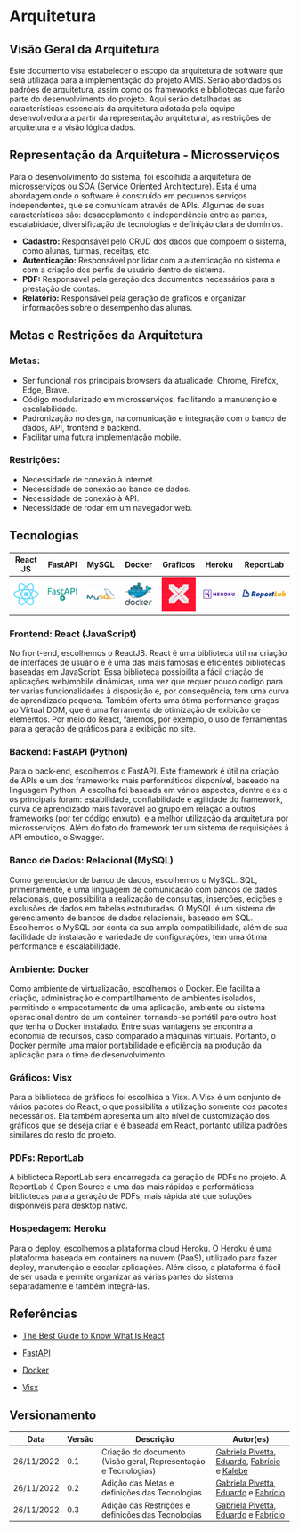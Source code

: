 # Arquitetura

## Visão Geral da Arquitetura

Este documento visa estabelecer o escopo da arquitetura de software que será utilizada para a implementação do projeto AMIS. Serão abordados os padrões de arquitetura, assim como os frameworks e bibliotecas que farão parte do desenvolvimento do projeto. Aqui serão detalhadas as características essenciais da arquitetura adotada pela equipe desenvolvedora a partir da representação arquitetural, as restrições de arquitetura e a visão lógica dados.
## Representação da Arquitetura - Microsserviços

Para o desenvolvimento do sistema, foi escolhida a arquitetura de microsserviços ou SOA (Service Oriented Architecture). Esta é uma abordagem onde o software é construído em pequenos serviços independentes, que se comunicam através de APIs. Algumas de suas características são: desacoplamento e independência entre as partes, escalabidade, diversificação de tecnologias e definição clara de domínios.

- **Cadastro:** Responsável pelo CRUD dos dados que compoem o sistema, como alunas, turmas, receitas, etc.
- **Autenticação:** Responsável por lidar com a autenticação no sistema e com a criação dos perfis de usuário dentro do sistema.
- **PDF:** Responsável pela geração dos documentos necessários para a prestação de contas.
- **Relatório:** Responsável pela geração de gráficos e organizar informações sobre o desempenho das alunas.

## Metas e Restrições da Arquitetura

### Metas:
- Ser funcional nos principais browsers da atualidade: Chrome, Firefox, Edge, Brave.
- Código modularizado em microsserviços, facilitando a manutenção e escalabilidade.
- Padronização no design, na comunicação e integração com o banco de dados, API, frontend e backend.
- Facilitar uma futura implementação mobile.

### Restrições:
- Necessidade de conexão à internet.
- Necessidade de conexão ao banco de dados.
- Necessidade de conexão à API.
- Necessidade de rodar em um navegador web.

## Tecnologias

| React JS | FastAPI | MySQL | Docker | Gráficos | Heroku | ReportLab |
| :-: | :-: | :-: | :-: | :-: | :-: | :-: |
| ![React JS](../assets/logo_react_js.png) | ![FastAPI](../assets/logo_fast_api.png) | ![MySQL](../assets/logo_my_sql.png) | ![Docker](../assets/logo_docker.png) | ![Visx](../assets/logo_visx.png) | ![Heroku](../assets/logo_heroku.png) | ![ReportLab](../assets/report_lab.svg) |


### **Frontend:** React (JavaScript)

No front-end, escolhemos o ReactJS. React é uma biblioteca útil na criação de interfaces de usuário e é uma das mais famosas e eficientes bibliotecas baseadas em JavaScript. Essa biblioteca possibilita a fácil criação de aplicações web/mobile dinâmicas, uma vez que requer pouco código para ter várias funcionalidades à disposição e, por consequência, tem uma curva de aprendizado pequena. Também oferta uma ótima performance graças ao Virtual DOM, que é uma ferramenta de otimização de exibição de elementos. Por meio do React, faremos, por exemplo, o uso de ferramentas para a geração de gráficos para a exibição no site.
### **Backend:** FastAPI (Python)

Para o back-end, escolhemos o FastAPI. Este framework é útil na criação de APIs e um dos frameworks mais performáticos disponível, baseado na linguagem Python. A escolha foi baseada em vários aspectos, dentre eles o os principais foram: estabilidade, confiabilidade e agilidade do framework, curva de aprendizado mais favorável ao grupo em relação a outros frameworks (por ter código enxuto), e a melhor utilização da arquitetura por microsserviços. Além do fato do framework ter um sistema de requisições à API embutido, o Swagger.
### **Banco de Dados:** Relacional (MySQL)

Como gerenciador de banco de dados, escolhemos o MySQL. SQL, primeiramente, é uma linguagem de comunicação com bancos de dados relacionais, que possibilita a realização de consultas, inserções, edições e exclusões de dados em tabelas estruturadas. O MySQL é um sistema de gerenciamento de bancos de dados relacionais, baseado em SQL. Escolhemos o MySQL por conta da sua ampla compatibilidade, além de sua facilidade de instalação e variedade de configurações, tem uma ótima performance e escalabilidade.

### Ambiente: Docker

Como ambiente de virtualização, escolhemos o Docker. Ele facilita a criação, administração e compartilhamento de ambientes isolados, permitindo o empacotamento de uma aplicação, ambiente ou sistema operacional dentro de um container, tornando-se portátil para outro host que tenha o Docker instalado. Entre suas vantagens se encontra a economia de recursos, caso comparado a máquinas virtuais. Portanto, o Docker permite uma maior portabilidade e eficiência na produção da aplicação para o time de desenvolvimento.

### Gráficos: Visx

Para a biblioteca de gráficos foi escolhida a Visx. A Visx é um conjunto de vários pacotes do React, o que possibilita a utilização somente dos pacotes necessários. Ela também apresenta um alto nível de customização dos gráficos que se deseja criar e é baseada em React, portanto utiliza padrões similares do resto do projeto.

### PDFs: ReportLab

A biblioteca ReportLab será encarregada da geração de PDFs no projeto. A ReportLab é Open Source e uma das mais rápidas e performáticas bibliotecas para a geração de PDFs, mais rápida até que soluções disponíveis para desktop nativo.

### Hospedagem: Heroku

Para o deploy, escolhemos a plataforma cloud Heroku. O Heroku é uma plataforma baseada em containers na nuvem (PaaS), utilizado para fazer deploy, manutenção e escalar aplicações. Além disso, a plataforma é fácil de ser usada e permite organizar as várias partes do sistema separadamente e também integrá-las.

## Referências

- [The Best Guide to Know What Is React](https://www.simplilearn.com/tutorials/reactjs-tutorial/what-is-reactjs)

- [FastAPI](https://fastapi.tiangolo.com/)

- [Docker](https://docs.docker.com/get-started/overview)

- [Visx](https://airbnb.io/visx)

## Versionamento

| Data | Versão | Descrição | Autor(es) |
|------|--------|-----------|-----------|
| 26/11/2022 | 0.1 | Criação do documento (Visão geral, Representação e Tecnologias) | [Gabriela Pivetta](https://github.com/gabrielapivetta), [Eduardo](https://github.com/fxred), [Fabrício](https://github.com/FabricioDeQueiroz) e [Kalebe](https://github.com/KalebeLopes) |
| 26/11/2022 | 0.2 | Adição das Metas e definições das Tecnologias | [Gabriela Pivetta](https://github.com/gabrielapivetta), [Eduardo](https://github.com/fxred) e [Fabrício](https://github.com/FabricioDeQueiroz) |
| 26/11/2022 | 0.3 | Adição das Restrições e definições das Tecnologias | [Gabriela Pivetta](https://github.com/gabrielapivetta), [Eduardo](https://github.com/fxred) e [Fabrício](https://github.com/FabricioDeQueiroz) |